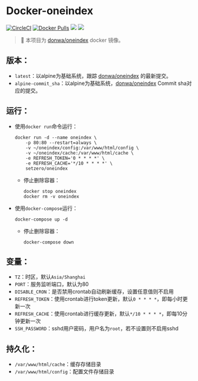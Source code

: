 # Docker-oneindex

[![CircleCI](https://circleci.com/gh/TimeBye/oneindex.svg?style=svg)](https://circleci.com/gh/TimeBye/oneindex)
[![Docker Pulls](https://img.shields.io/docker/pulls/setzero/oneindex.svg)](https://hub.docker.com/r/setzero/oneindex)
[![](https://images.microbadger.com/badges/image/setzero/oneindex.svg)](https://microbadger.com/images/setzero/oneindex "Get your own image badge on microbadger.com")
[![](https://images.microbadger.com/badges/version/setzero/oneindex.svg)](https://microbadger.com/images/setzero/oneindex "Get your own version badge on microbadger.com")

> 👋 本项目为 [donwa/oneindex](https://github.com/donwa/oneindex/commits/master) docker 镜像。

## 版本：

- `latest`：以alpine为基础系统，跟踪 [donwa/oneindex](https://github.com/donwa/oneindex/commits/master) 的最新提交。
- `alpine-commit_sha`：以alpine为基础系统，[donwa/oneindex](https://github.com/donwa/oneindex/commits/master) Commit sha对应的提交。

## 运行：

- 使用`docker run`命令运行：

    ```
    docker run -d --name oneindex \
        -p 80:80 --restart=always \
        -v ~/oneindex/config:/var/www/html/config \
        -v ~/oneindex/cache:/var/www/html/cache \
        -e REFRESH_TOKEN='0 * * * *' \
        -e REFRESH_CACHE='*/10 * * * *' \
        setzero/oneindex
    ```

    - 停止删除容器：
        ```
        docker stop oneindex
        docker rm -v oneindex
        ```

- 使用`docker-compose`运行：

    ```
    docker-compose up -d
    ```

    - 停止删除容器：
        ```
        docker-compose down
        ```

## 变量：

- `TZ`：时区，默认`Asia/Shanghai`
- `PORT`：服务监听端口，默认为80
- `DISABLE_CRON`：是否禁用crontab自动刷新缓存，设置任意值则不启用
- `REFRESH_TOKEN`：使用crontab进行token更新，默认`0 * * * *`，即每小时更新一次
- `REFRESH_CACHE`：使用crontab进行缓存更新，默认`*/10 * * * *`，即每10分钟更新一次
- `SSH_PASSWORD`：sshd用户密码，用户名为`root`，若不设置则不启用sshd

## 持久化：

- `/var/www/html/cache`：缓存存储目录
- `/var/www/html/config`：配置文件存储目录
